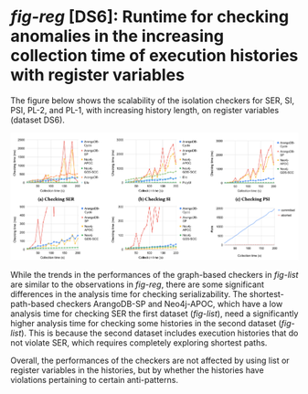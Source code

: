 # *fig-reg* [DS6]: Runtime for checking anomalies in the increasing collection time of execution histories with register variables

The figure below shows the scalability of the isolation checkers for SER, SI, PSI, PL-2, and PL-1, with increasing history length, on register variables (dataset DS6).

![fig-reg](plots/fig-reg.png)

While the trends in the performances of the graph-based checkers in *fig-list* are similar to the observations in *fig-reg*, there are some significant differences in the analysis time for checking serializability. The shortest-path-based checkers ArangoDB-SP and Neo4j-APOC, which have a low analysis time for checking SER the first dataset (*fig-list*), need a significantly higher analysis time for checking some histories in the second dataset (*fig-list*). This is because the second dataset includes execution histories that do not violate SER, which requires completely exploring shortest paths.

Overall, the performances of the checkers are not affected by using list or register variables in the histories, but by whether the histories have violations pertaining to certain anti-patterns.

